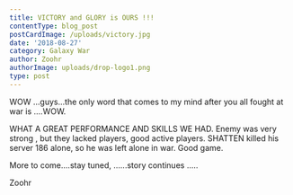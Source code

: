 ```yaml
---
title: VICTORY and GLORY is OURS !!!
contentType: blog_post
postCardImage: /uploads/victory.jpg
date: '2018-08-27'
category: Galaxy War
author: Zoohr
authorImage: uploads/drop-logo1.png
type: post
---
```

WOW ...guys...the only word that comes to my mind after you all fought at war is ....WOW.

WHAT A GREAT PERFORMANCE AND SKILLS WE HAD. Enemy was very strong , but they lacked players, good active players. SHATTEN killed his server 186 alone, so he was left alone in war. Good game.

More to come....stay tuned, ......story continues .....

Zoohr
